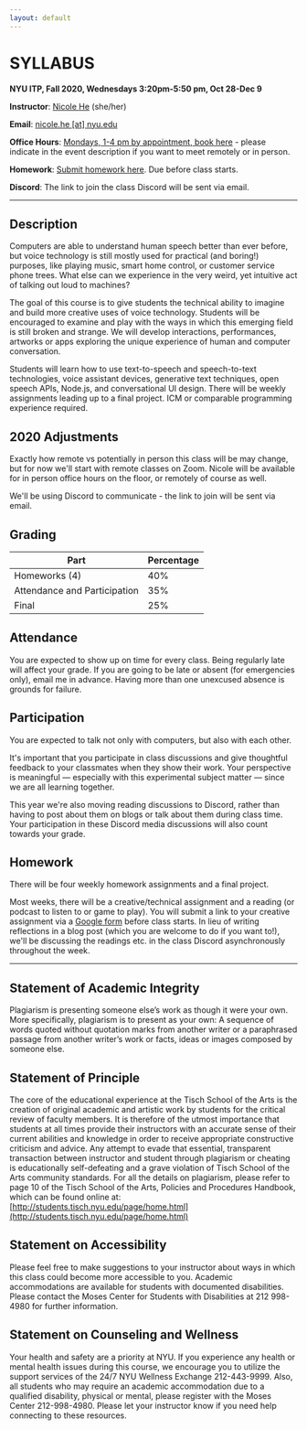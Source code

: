 ```yaml
---
layout: default
---
```


# SYLLABUS

**NYU ITP, Fall 2020, Wednesdays 3:20pm-5:50 pm, Oct 28-Dec 9**

**Instructor**: [Nicole He](http://nicole.pizza) (she/her)

**Email**: [nicole.he [at] nyu.edu](mailto:nicole.he@nyu.edu)

**Office Hours**: [Mondays, 1-4 pm by appointment, book here](https://calendar.google.com/calendar/selfsched?sstoken=UU1tY1ZCbHBac2wzfGRlZmF1bHR8ZTVkMGZkZWM1ODg0OWI4MDBiM2IyZDk2ZTRhOGU0YWE) - please indicate in the event description if you want to meet remotely or in person.

**Homework**: [Submit homework here](https://forms.gle/AmaJRGLAjGhP2ScWA). Due before class starts.

**Discord**: The link to join the class Discord will be sent via email.

---

## Description

Computers are able to understand human speech better than ever before, but voice technology is still mostly used for practical (and boring!) purposes, like playing music, smart home control, or customer service phone trees. What else can we experience in the very weird, yet intuitive act of talking out loud to machines?

The goal of this course is to give students the technical ability to imagine and build more creative uses of voice technology. Students will be encouraged to examine and play with the ways in which this emerging field is still broken and strange. We will develop interactions, performances, artworks or apps exploring the unique experience of human and computer conversation.

Students will learn how to use text-to-speech and speech-to-text technologies, voice assistant devices, generative text techniques, open speech APIs, Node.js, and conversational UI design. There will be weekly assignments leading up to a final project. ICM or comparable programming experience required.

## 2020 Adjustments

Exactly how remote vs potentially in person this class will be may change, but for now we'll start with remote classes on Zoom. Nicole will be available for in person office hours on the floor, or remotely of course as well. 

We'll be using Discord to communicate - the link to join will be sent via email.

## Grading

| Part                         | Percentage |
| ---------------------------- | ---------- |
| Homeworks (4)                | 40%        |
| Attendance and Participation | 35%        |
| Final                        | 25%        |

## Attendance

You are expected to show up on time for every class. Being regularly late will affect your grade. If you are going to be late or absent (for emergencies only), email me in advance. Having more than one unexcused absence is grounds for failure.

## Participation

You are expected to talk not only with computers, but also with each other.

It's important that you participate in class discussions and give thoughtful feedback to your classmates when they show their work. Your perspective is meaningful — especially with this experimental subject matter — since we are all learning together. 

This year we're also moving reading discussions to Discord, rather than having to post about them on blogs or talk about them during class time. Your participation in these Discord media discussions will also count towards your grade.

## Homework

There will be four weekly homework assignments and a final project.

Most weeks, there will be a creative/technical assignment and a reading (or podcast to listen to or game to play). You will submit a link to your creative assignment via a [Google form](https://forms.gle/AmaJRGLAjGhP2ScWA) before class starts. In lieu of writing reflections in a blog post (which you are welcome to do if you want to!), we'll be discussing the readings etc. in the class Discord asynchronously throughout the week.

---

## Statement of Academic Integrity

Plagiarism is presenting someone else’s work as though it were your own. More specifically, plagiarism is to present as your own: A sequence of words quoted without quotation marks from another writer or a paraphrased passage from another writer’s work or facts, ideas or images composed by someone else.

## Statement of Principle

The core of the educational experience at the Tisch School of the Arts is the creation of original academic and artistic work by students for the critical review of faculty members. It is therefore of the utmost importance that students at all times provide their instructors with an accurate sense of their current abilities and knowledge in order to receive appropriate constructive criticism and advice. Any attempt to evade that essential, transparent transaction between instructor and student through plagiarism or cheating is educationally self-defeating and a grave violation of Tisch School of the Arts community standards. For all the details on plagiarism, please refer to page 10 of the Tisch School of the Arts, Policies and Procedures Handbook, which can be found online at: [http://students.tisch.nyu.edu/page/home.html](http://students.tisch.nyu.edu/page/home.html)

## Statement on Accessibility

Please feel free to make suggestions to your instructor about ways in which this class could become more accessible to you. Academic accommodations are available for students with documented disabilities. Please contact the Moses Center for Students with Disabilities at 212 998-4980 for further information.

## Statement on Counseling and Wellness

Your health and safety are a priority at NYU. If you experience any health or mental health issues during this course, we encourage you to utilize the support services of the 24/7 NYU Wellness Exchange 212-443-9999. Also, all students who may require an academic accommodation due to a qualified disability, physical or mental, please register with the Moses Center 212-998-4980. Please let your instructor know if you need help connecting to these resources.
